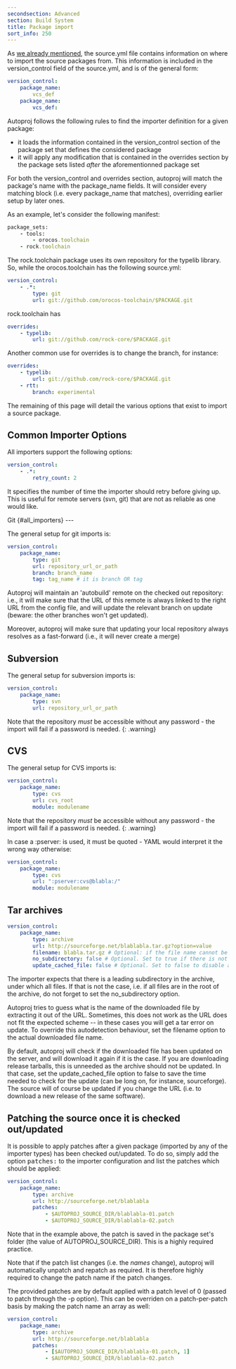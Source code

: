 ```yaml
---
secondsection: Advanced
section: Build System
title: Package import
sort_info: 250
---
```


As [we already mentioned](creating_pkg_set.html), the source.yml file contains information
on where to import the source packages from. This information is included in the
version\_control field of the source.yml, and is of the general form:

~~~ yaml
version_control:
    package_name:
        vcs_def
    package_name:
        vcs_def:
~~~

Autoproj follows the following rules to find the importer definition for a given
package:
 
 - it loads the information contained in the version_control section of the
   package set that defines the considered package
 - it will apply any modification that is contained in the overrides section by
   the package sets listed *after* the aforementionned package set

For both the version_control and overrides section, autoproj will match the
package's name with the package\_name fields. It will consider every matching
block (i.e. every package\_name that matches), overriding earlier setup by later
ones.

As an example, let's consider the following manifest:

~~~ ruby
package_sets:
    - tools:
        - orocos.toolchain
    - rock.toolchain
~~~

The rock.toolchain package uses its own repository for
the typelib library. So, while the orocos.toolchain has the following source.yml:

~~~ yaml
version_control:
    - .*:
        type: git
        url: git://github.com/orocos-toolchain/$PACKAGE.git
~~~

rock.toolchain has

~~~ yaml
overrides:
    - typelib:
        url: git://github.com/rock-core/$PACKAGE.git
~~~

Another common use for overrides is to change the branch, for instance:

~~~ yaml
overrides:
    - typelib:
        url: git://github.com/rock-core/$PACKAGE.git
    - rtt:
        branch: experimental
~~~

The remaining of this page will detail the various options that exist to import
a source package.

Common Importer Options
-----------------------
All importers support the following options:

~~~ yaml
version_control:
    - .*:
        retry_count: 2
~~~

It specifies the number of time the importer should retry before giving up. This
is useful for remote servers (svn, git) that are not as reliable as one would
like.

Git {#all_importers}
\--- 

The general setup for git imports is:

~~~ yaml
version_control:
    package_name:
        type: git
        url: repository_url_or_path
        branch: branch_name
        tag: tag_name # it is branch OR tag
~~~

Autoproj will maintain an 'autobuild' remote on the checked out repository:
i.e., it will make sure that the URL of this remote is always linked to the
right URL from the config file, and will update the relevant branch on update
(beware: the other branches won't get updated).

Moreover, autoproj will make sure that updating your local repository always
resolves as a fast-forward (i.e., it will never create a merge)

Subversion
----------

The general setup for subversion imports is:

~~~ yaml
version_control:
    package_name:
        type: svn
        url: repository_url_or_path
~~~

Note that the repository *must* be accessible without any password - the
import will fail if a password is needed.
{: .warning}

CVS
----------

The general setup for CVS imports is:

~~~ yaml
version_control:
    package_name:
        type: cvs
        url: cvs_root
        module: modulename
~~~

Note that the repository *must* be accessible without any password - the
import will fail if a password is needed.
{: .warning}

In case a :pserver: is used, it must be quoted - YAML would interpret it
the wrong way otherwise:

~~~ yaml
version_control:
    package_name:
        type: cvs
        url: ":pserver:cvs@blabla:/"
        module: modulename
~~~

Tar archives
------------

~~~ yaml
version_control:
    package_name:
        type: archive
        url: http://sourceforge.net/blablabla.tar.gz?option=value
        filename: blabla.tar.gz # Optional: if the file name cannot be inferred from the URL
        no_subdirectory: false # Optional. Set to true if there is not a leading directory in the archive
        update_cached_file: false # Optional. Set to false to disable automatic updates
~~~

The importer expects that there is a leading subdirectory in the archive, under
which all files. If that is not the case, i.e. if all files are in the root of
the archive, do not forget to set the no\_subdirectory option.

Autoproj tries to guess what is the name of the downloaded file by extracting it
out of the URL. Sometimes, this does not work as the URL does not fit the
expected scheme -- in these cases you will get a tar error on update. To
override this autodetection behaviour, set the filename option to the actual
downloaded file name.

By default, autoproj will check if the downloaded file has been updated on the
server, and will download it again if it is the case. If you are downloading
release tarballs, this is unneeded as the archive should not be updated. In that
case, set the update\_cached\_file option to false to save the time needed to
check for the update (can be long on, for instance, sourceforge). The source
will of course be updated if you change the URL (i.e. to download a new release
of the same software).

Patching the source once it is checked out/updated
--------------------------------------------------

It is possible to apply patches after a given package (imported by any of the
importer types) has been checked out/updated. To do so, simply add the option
<tt>patches:</tt> to the importer configuration and list the patches which should
be applied:

~~~ yaml
version_control:
    package_name:
        type: archive
        url: http://sourceforge.net/blablabla
        patches:
            - $AUTOPROJ_SOURCE_DIR/blablabla-01.patch
            - $AUTOPROJ_SOURCE_DIR/blablabla-02.patch
~~~

Note that in the example above, the patch is saved in the package set's folder
(the value of AUTOPROJ_SOURCE_DIR). This is a highly required practice.

Note that if the patch list changes (i.e. the *names* change), autoproj will
automatically unpatch and repatch as required. It is therefore highly required
to change the patch name if the patch changes.

The provided patches are by default applied with a patch level of 0 (passed to
patch through the -p option). This can be overriden on a patch-per-patch basis
by making the patch name an array as well:

~~~ yaml
version_control:
    package_name:
        type: archive
        url: http://sourceforge.net/blablabla
        patches:
            - [$AUTOPROJ_SOURCE_DIR/blablabla-01.patch, 1]
            - $AUTOPROJ_SOURCE_DIR/blablabla-02.patch
~~~

